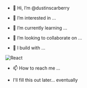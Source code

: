 - 👋 Hi, I’m @dustinscarberry
- 👀 I’m interested in ...
- 🌱 I’m currently learning ...
- 💞️ I’m looking to collaborate on ...



- 🧰 I build with ...

![React](https://img.shields.io/badge/react-%2320232a.svg?style=for-the-badge&logo=react&logoColor=%2361DAFB)


- 📫 How to reach me ...


- I'll fill this out later... eventually

<!---
dustinscarberry/dustinscarberry is a ✨ special ✨ repository because its `README.md` (this file) appears on your GitHub profile.
You can click the Preview link to take a look at your changes.
--->
